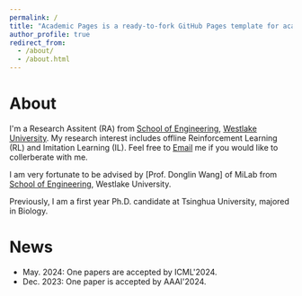 ```yaml
---
permalink: /
title: "Academic Pages is a ready-to-fork GitHub Pages template for academic personal websites"
author_profile: true
redirect_from: 
  - /about/
  - /about.html
---
```


About
======
I'm a Research Assitent (RA) from [School of Engineering](https://engineering.westlake.edu.cn/), [Westlake University](https://www.westlake.edu.cn/). My research interest includes offline Reinforcement Learning (RL) and Imitation Learning (IL). Feel free to [Email](mailto:stevezhangz@163.com)  me if you would like to collerberate with me. 

I am very fortunate to be advised by [Prof. Donglin Wang] of MiLab from [School of Engineering](https://engineering.westlake.edu.cn/), Westlake University.

Previously, I am a first year Ph.D. candidate at Tsinghua University, majored in Biology.

News 
======
- May. 2024: One papers are accepted by ICML'2024.
- Dec. 2023: One paper is accepted by AAAI'2024.


